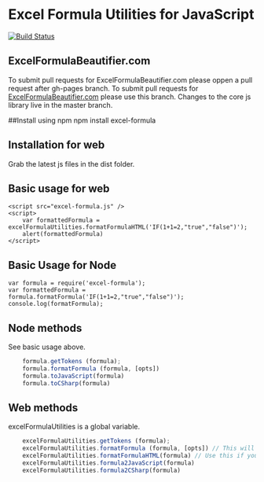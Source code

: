 # Excel Formula Utilities for JavaScript

[![Build Status](https://travis-ci.org/joshbtn/excelFormulaUtilitiesJS.svg?branch=master)](https://travis-ci.org/joshbtn/excelFormulaUtilitiesJS)

## ExcelFormulaBeautifier.com
To submit pull requests for ExcelFormulaBeautifier.com please oppen a pull request after gh-pages branch.
To submit pull requests for [ExcelFormulaBeautifier.com](http://ExcelFormulaBeautifier.com) please use this branch.
Changes to the core js library live in the master branch.

##Install using npm
npm install excel-formula

## Installation for web
Grab the latest js files in the dist folder.

## Basic usage for web
    <script src="excel-formula.js" />
    <script>
        var formattedFormula = excelFormulaUtilities.formatFormulaHTML('IF(1+1=2,"true","false")');
        alert(formattedFormula)
    </script>

## Basic Usage for Node
    var formula = require('excel-formula');
    var formattedFormula = formula.formatFormula('IF(1+1=2,"true","false")');
    console.log(formatFormula);

## Node methods
See basic usage above.
```javascript
    formula.getTokens (formula);
    formula.formatFormula (formula, [opts])
    formula.toJavaScript(formula)
    formula.toCSharp(formula)
```
## Web methods
excelFormulaUtilities is a global variable.
```javascript
    excelFormulaUtilities.getTokens (formula);
    excelFormulaUtilities.formatFormula (formula, [opts]) // This will work fine in a pre tag
    excelFormulaUtilities.formatFormulaHTML(formula) // Use this if you want the output as html.
    excelFormulaUtilities.formula2JavaScript(formula)
    excelFormulaUtilities.formula2CSharp(formula)
```